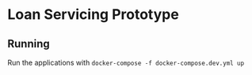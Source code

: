 # Loan Servicing Prototype

## Running

Run the applications with `docker-compose -f docker-compose.dev.yml up`
